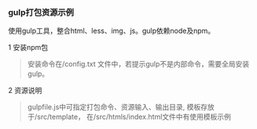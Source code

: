 
### gulp打包资源示例

 使用gulp工具，整合html、less、img、js。gulp依赖node及npm。

1 安装npm包

> 安装命令在/config.txt 文件中，若提示gulp不是内部命令，需要全局安装gulp。 

2 资源说明
> gulpfile.js中可指定打包命令、资源输入、输出目录, 模板存放于/src/template， 在/src/htmls/index.html文件中有使用模板示例
